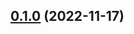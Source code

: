 ## [0.1.0](https://github.com/Basis-Theory/basistheory-android/compare/0.0.0...0.1.0) (2022-11-17)


